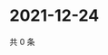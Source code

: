 # 2021-12-24

共 0 条

<!-- BEGIN WEIBO -->
<!-- 最后更新时间 Fri Dec 24 2021 22:14:08 GMT+0800 (China Standard Time) -->

<!-- END WEIBO -->
